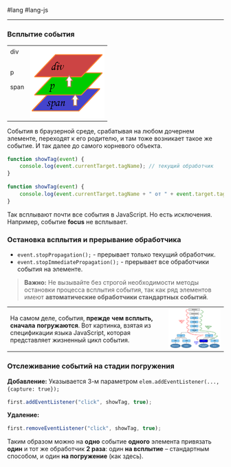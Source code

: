 #lang #lang-js 

---
### Всплытие события

|   |   |
|---|---|
| <div id="first" onclick="showTag(event)">div<br><br><p id="second" onclick="showTag(event)">p<br><br><span id="third" onclick="showTag(event)">span</span><br><br></p><br><br></div> | ![](heap/_files/js/Pasted%20image%2020241002012103.png) |

События в браузерной среде, срабатывая на любом дочернем элементе, переходят к его родителю, и там тоже возникает такое же событие. И так далее до самого корневого объекта.

```javascript
function showTag(event) {
    console.log(event.currentTarget.tagName); // текущий обработчик
}
```

```javascript
function showTag(event) {
    console.log(event.currentTarget.tagName + " от " + event.target.tagName); // корневой обработчик
}
```

Так всплывают почти все события в JavaScript. Но есть исключения. Например, событие **focus** не всплывает.

### Остановка всплытия и прерывание обработчика

- `event.stopPropagation();` - прерывает только текущий обработчик.
- `event.stopImmediatePropagation();` - прерывает все обработчики события на элементе.

> **Важно:** Не вызывайте без строгой необходимости методы остановки процесса всплытия события, так как ряд элементов имеют **автоматические обработчики стандартных событий**.

|   |   |
|---|---|
| На самом деле, события, **прежде чем всплыть, сначала погружаются**. Вот картинка, взятая из спецификации языка JavaScript, которая представляет жизненный цикл события. | ![](heap/_files/js/Pasted%20image%2020241002012120.png) |

### Отслеживание событий на стадии погружения

**Добавление:** Указывается 3-м параметром `elem.addEventListener(..., {capture: true});`

```javascript
first.addEventListener("click", showTag, true);
```

**Удаление:**

```javascript
first.removeEventListener("click", showTag, true);
```

Таким образом можно на **одно** событие **одного** элемента привязать **один** и тот же обработчик **2 раза**: один **на всплытие** – стандартным способом, и один **на погружение** (как здесь).

